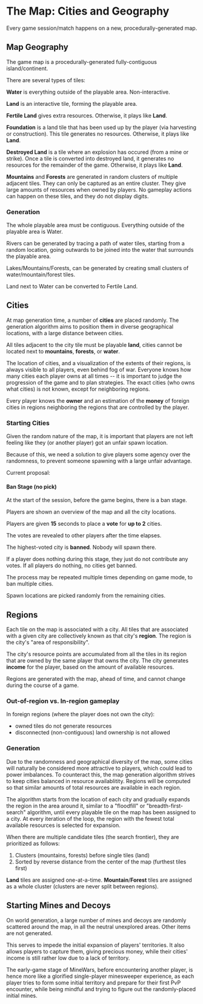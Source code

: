 # The Map: Cities and Geography

Every game session/match happens on a new, procedurally-generated map.

## Map Geography

The game map is a procedurally-generated fully-contiguous island/continent.

There are several types of tiles:

**Water** is everything outside of the playable area. Non-interactive.

**Land** is an interactive tile, forming the playable area.

**Fertile Land** gives extra resources. Otherwise, it plays like **Land**.

**Foundation** is a land tile that has been used up by the player (via
harvesting or construction).  This tile generates no resources. Otherwise, it
plays like **Land**.

**Destroyed Land** is a tile where an explosion has occured (from a mine or strike).
Once a tile is converted into destroyed land, it generates no resources for the
remainder of the game.  Otherwise, it plays like **Land**.

**Mountains** and **Forests** are generated in random clusters of multiple
adjacent tiles. They can only be captured as an entire cluster. They give large
amounts of resources when owned by players. No gameplay actions can happen on
these tiles, and they do not display digits.

### Generation

The whole playable area must be contiguous. Everything outside of the playable
area is Water.

Rivers can be generated by tracing a path of water tiles, starting from a random
location, going outwards to be joined into the water that surrounds the playable
area.

Lakes/Mountains/Forests, can be generated by creating small clusters of
water/mountain/forest tiles.

Land next to Water can be converted to Fertile Land.

## Cities

At map generation time, a number of **cities** are placed randomly. The
generation algorithm aims to position them in diverse geographical locations,
with a large distance between cities.

All tiles adjacent to the city tile must be playable **land**, cities cannot
be located next to **mountains**, **forests**, or **water**.

The location of cities, and a visualization of the extents of their regions, is
always visible to all players, even behind fog of war. Everyone knows how many
cities each player owns at all times -- it is important to judge the progression
of the game and to plan strategies. The exact cities (who owns what cities) is
not known, except for neighboring regions.

Every player knows the **owner** and an estimation of the **money** of foreign
cities in regions neighboring the regions that are controlled by the player.

### Starting Cities

Given the random nature of the map, it is important that players are not left
feeling like they (or another player) got an unfair spawn location.

Because of this, we need a solution to give players some agency over the
randomness, to prevent someone spawning with a large unfair advantage.

Current proposal:

#### Ban Stage (no pick)

At the start of the session, before the game begins, there is a ban stage.

Players are shown an overview of the map and all the city locations.

Players are given **15** seconds to place a **vote** for **up to 2** cities.

The votes are revealed to other players after the time elapses.

The highest-voted city is **banned**. Nobody will spawn there.

If a player does nothing during this stage, they just do not contribute
any votes. If all players do nothing, no cities get banned.

The process may be repeated multiple times depending on game mode, to ban
multiple cities.

Spawn locations are picked randomly from the remaining cities.

## Regions

Each tile on the map is associated with a city. All tiles that are associated
with a given city are collectively known as that city's **region**. The region
is the city's "area of responsibility".

The city's resource points are accumulated from all the tiles in its region that
are owned by the same player that owns the city. The city generates **income**
for the player, based on the amount of available resources.

Regions are generated with the map, ahead of time, and cannot change during the
course of a game.

### Out-of-region vs. In-region gameplay

In foreign regions (where the player does not own the city):
 - owned tiles do not generate resources
 - disconnected (non-contiguous) land ownership is not allowed

### Generation

Due to the randomness and geographical diversity of the map, some cities will
naturally be considered more attractive to players, which could lead to power
imbalances. To counteract this, the map generation algorithm strives to keep
cities balanced in resource availablitity. Regions will be computed so that
similar amounts of total resources are available in each region.

The algorithm starts from the location of each city and gradually expands the
region in the area around it, similar to a "floodfill" or "breadth-first-search"
algorithm, until every playable tile on the map has been assigned to a city. At
every iteration of the loop, the region with the fewest total available
resources is selected for expansion.

When there are multiple candidate tiles (the search frontier),
they are prioritized as follows:
 1. Clusters (mountains, forests) before single tiles (land)
 2. Sorted by reverse distance from the center of the map (furthest tiles first)

**Land** tiles are assigned one-at-a-time. **Mountain**/**Forest** tiles are
assigned as a whole cluster (clusters are never split between regions).

## Starting Mines and Decoys

On world generation, a large number of mines and decoys are randomly scattered
around the map, in all the neutral unexplored areas. Other items are not generated.

This serves to impede the initial expansion of players' territories. It also
allows players to capture them, giving precious money, while their cities'
income is still rather low due to a lack of territory.

The early-game stage of MineWars, before encountering another player, is hence
more like a glorified single-player minesweeper experience, as each player tries
to form some initial territory and prepare for their first PvP encounter, while
being mindful and trying to figure out the randomly-placed initial mines.

